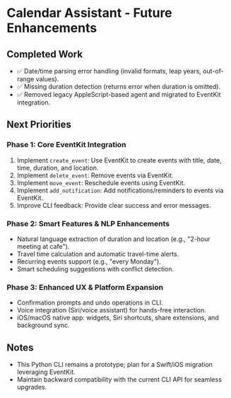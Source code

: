 # Calendar Assistant - Future Enhancements

## Completed Work

- ✅ Date/time parsing error handling (invalid formats, leap years, out-of-range values).
- ✅ Missing duration detection (returns error when duration is omitted).
- ✅ Removed legacy AppleScript-based agent and migrated to EventKit integration.

## Next Priorities

### Phase 1: Core EventKit Integration

1. Implement `create_event`: Use EventKit to create events with title, date, time, duration, and location.
2. Implement `delete_event`: Remove events via EventKit.
3. Implement `move_event`: Reschedule events using EventKit.
4. Implement `add_notification`: Add notifications/reminders to events via EventKit.
5. Improve CLI feedback: Provide clear success and error messages.

### Phase 2: Smart Features & NLP Enhancements

- Natural language extraction of duration and location (e.g., "2-hour meeting at cafe").
- Travel time calculation and automatic travel-time alerts.
- Recurring events support (e.g., "every Monday").
- Smart scheduling suggestions with conflict detection.

### Phase 3: Enhanced UX & Platform Expansion

- Confirmation prompts and undo operations in CLI.
- Voice integration (Siri/voice assistant) for hands-free interaction.
- iOS/macOS native app: widgets, Siri shortcuts, share extensions, and background sync.

## Notes

- This Python CLI remains a prototype; plan for a Swift/iOS migration leveraging EventKit.
- Maintain backward compatibility with the current CLI API for seamless upgrades.
